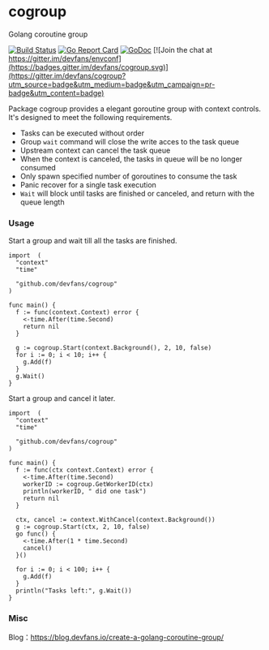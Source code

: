 # cogroup
Golang coroutine group

[![Build Status](https://travis-ci.org/devfans/cogroup.svg?branch=master)](https://travis-ci.org/devfans/cogroup)
[![Go Report Card](https://goreportcard.com/badge/github.com/devfans/cogroup)](https://goreportcard.com/report/github.com/devfans/cogroup)
[![GoDoc](https://godoc.org/github.com/devfans/cogroup?status.svg)](https://godoc.org/github.com/devfans/cogroup) [![Join the chat at https://gitter.im/devfans/envconf](https://badges.gitter.im/devfans/cogroup.svg)](https://gitter.im/devfans/cogroup?utm_source=badge&utm_medium=badge&utm_campaign=pr-badge&utm_content=badge)

Package cogroup provides a elegant goroutine group with context controls. It's designed to meet the following requirements.

- Tasks can be executed without order
- Group `wait` command will close the write acces to the task queue
- Upstream context can cancel the task queue
- When the context is canceled, the tasks in queue will be no longer consumed
- Only spawn specified number of goroutines to consume the task
- Panic recover for a single task execution
- `Wait` will block until tasks are finished or canceled, and return with the queue length

### Usage

Start a group and wait till all the tasks are finished.

```
import  (
  "context"
  "time"

  "github.com/devfans/cogroup"
)

func main() {
  f := func(context.Context) error {
    <-time.After(time.Second)
    return nil
  }

  g := cogroup.Start(context.Background(), 2, 10, false)
  for i := 0; i < 10; i++ {
    g.Add(f)
  }
  g.Wait()
}

```

Start a group and cancel it later.

```
import  (
  "context"
  "time"

  "github.com/devfans/cogroup"
)

func main() {
  f := func(ctx context.Context) error {
    <-time.After(time.Second)
    workerID := cogroup.GetWorkerID(ctx)
    println(workerID, " did one task")
    return nil
  }

  ctx, cancel := context.WithCancel(context.Background())
  g := cogroup.Start(ctx, 2, 10, false)
  go func() {
    <-time.After(1 * time.Second)
    cancel()
  }()

  for i := 0; i < 100; i++ {
    g.Add(f)
  }
  println("Tasks left:", g.Wait())
}

```


### Misc

Blog：https://blog.devfans.io/create-a-golang-coroutine-group/
